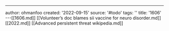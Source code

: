 ---
author: ohmanfoo
created: '2022-09-15'
source: '#todo'
tags: ''
title: '1606'
---[[1606.md]]
[[Volunteer’s doc blames sii vaccine for neuro disorder.md]]
[[2022.md]]
[[Advanced persistent threat wikipedia.md]]
